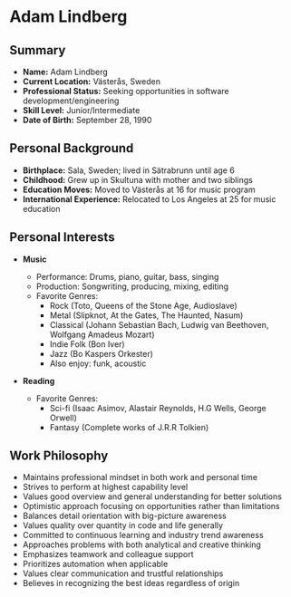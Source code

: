 # Adam Lindberg

## Summary
- **Name:** Adam Lindberg
- **Current Location:** Västerås, Sweden  
- **Professional Status:** Seeking opportunities in software development/engineering
- **Skill Level:** Junior/Intermediate
- **Date of Birth:** September 28, 1990

## Personal Background
- **Birthplace:** Sala, Sweden; lived in Sätrabrunn until age 6
- **Childhood:** Grew up in Skultuna with mother and two siblings
- **Education Moves:** Moved to Västerås at 16 for music program
- **International Experience:** Relocated to Los Angeles at 25 for music education

## Personal Interests
- **Music**
  * Performance: Drums, piano, guitar, bass, singing
  * Production: Songwriting, producing, mixing, editing
  * Favorite Genres: 
    - Rock (Toto, Queens of the Stone Age, Audioslave)
    - Metal (Slipknot, At the Gates, The Haunted, Nasum)
    - Classical (Johann Sebastian Bach, Ludwig van Beethoven, Wolfgang Amadeus Mozart)
    - Indie Folk (Bon Iver)
    - Jazz (Bo Kaspers Orkester)
    - Also enjoy: funk, acoustic

- **Reading**
  * Favorite Genres:
    - Sci-fi (Isaac Asimov, Alastair Reynolds, H.G Wells, George Orwell)
    - Fantasy (Complete works of J.R.R Tolkien)

## Work Philosophy
- Maintains professional mindset in both work and personal time
- Strives to perform at highest capability level
- Values good overview and general understanding for better solutions
- Optimistic approach focusing on opportunities rather than limitations
- Balances detail orientation with big-picture awareness
- Values quality over quantity in code and life generally
- Committed to continuous learning and industry trend awareness
- Approaches problems with both analytical and creative thinking
- Emphasizes teamwork and colleague support
- Prioritizes automation when applicable
- Values clear communication and trustful relationships
- Believes in recognizing the best ideas regardless of origin

